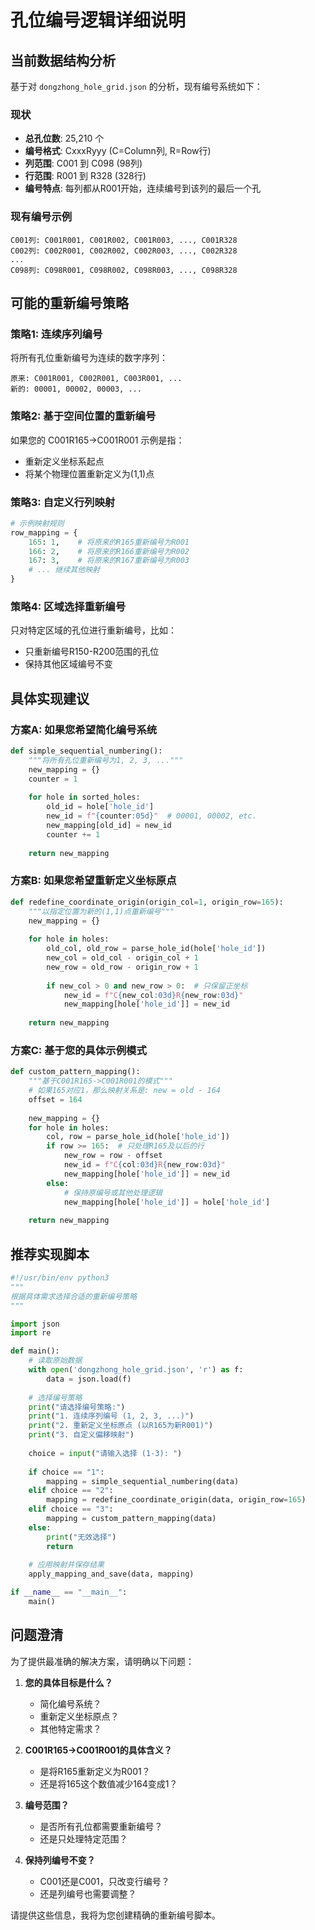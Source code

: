 # 孔位编号逻辑详细说明

## 当前数据结构分析

基于对 `dongzhong_hole_grid.json` 的分析，现有编号系统如下：

### 现状
- **总孔位数**: 25,210 个
- **编号格式**: CxxxRyyy (C=Column列, R=Row行)
- **列范围**: C001 到 C098 (98列)
- **行范围**: R001 到 R328 (328行)
- **编号特点**: 每列都从R001开始，连续编号到该列的最后一个孔

### 现有编号示例
```
C001列: C001R001, C001R002, C001R003, ..., C001R328
C002列: C002R001, C002R002, C002R003, ..., C002R328
...
C098列: C098R001, C098R002, C098R003, ..., C098R328
```

## 可能的重新编号策略

### 策略1: 连续序列编号
将所有孔位重新编号为连续的数字序列：
```
原来: C001R001, C002R001, C003R001, ...
新的: 00001, 00002, 00003, ...
```

### 策略2: 基于空间位置的重新编号
如果您的 C001R165->C001R001 示例是指：
- 重新定义坐标系起点
- 将某个物理位置重新定义为(1,1)点

### 策略3: 自定义行列映射
```python
# 示例映射规则
row_mapping = {
    165: 1,    # 将原来的R165重新编号为R001
    166: 2,    # 将原来的R166重新编号为R002  
    167: 3,    # 将原来的R167重新编号为R003
    # ... 继续其他映射
}
```

### 策略4: 区域选择重新编号
只对特定区域的孔位进行重新编号，比如：
- 只重新编号R150-R200范围的孔位
- 保持其他区域编号不变

## 具体实现建议

### 方案A: 如果您希望简化编号系统
```python
def simple_sequential_numbering():
    """将所有孔位重新编号为1, 2, 3, ..."""
    new_mapping = {}
    counter = 1
    
    for hole in sorted_holes:
        old_id = hole['hole_id']
        new_id = f"{counter:05d}"  # 00001, 00002, etc.
        new_mapping[old_id] = new_id
        counter += 1
    
    return new_mapping
```

### 方案B: 如果您希望重新定义坐标原点
```python
def redefine_coordinate_origin(origin_col=1, origin_row=165):
    """以指定位置为新的(1,1)点重新编号"""
    new_mapping = {}
    
    for hole in holes:
        old_col, old_row = parse_hole_id(hole['hole_id'])
        new_col = old_col - origin_col + 1
        new_row = old_row - origin_row + 1
        
        if new_col > 0 and new_row > 0:  # 只保留正坐标
            new_id = f"C{new_col:03d}R{new_row:03d}"
            new_mapping[hole['hole_id']] = new_id
    
    return new_mapping
```

### 方案C: 基于您的具体示例模式
```python
def custom_pattern_mapping():
    """基于C001R165->C001R001的模式"""
    # 如果165对应1，那么映射关系是: new = old - 164
    offset = 164
    
    new_mapping = {}
    for hole in holes:
        col, row = parse_hole_id(hole['hole_id'])
        if row >= 165:  # 只处理R165及以后的行
            new_row = row - offset
            new_id = f"C{col:03d}R{new_row:03d}"
            new_mapping[hole['hole_id']] = new_id
        else:
            # 保持原编号或其他处理逻辑
            new_mapping[hole['hole_id']] = hole['hole_id']
    
    return new_mapping
```

## 推荐实现脚本

```python
#!/usr/bin/env python3
"""
根据具体需求选择合适的重新编号策略
"""

import json
import re

def main():
    # 读取原始数据
    with open('dongzhong_hole_grid.json', 'r') as f:
        data = json.load(f)
    
    # 选择编号策略
    print("请选择编号策略:")
    print("1. 连续序列编号 (1, 2, 3, ...)")
    print("2. 重新定义坐标原点 (以R165为新R001)")
    print("3. 自定义偏移映射")
    
    choice = input("请输入选择 (1-3): ")
    
    if choice == "1":
        mapping = simple_sequential_numbering(data)
    elif choice == "2":
        mapping = redefine_coordinate_origin(data, origin_row=165)
    elif choice == "3":
        mapping = custom_pattern_mapping(data)
    else:
        print("无效选择")
        return
    
    # 应用映射并保存结果
    apply_mapping_and_save(data, mapping)

if __name__ == "__main__":
    main()
```

## 问题澄清

为了提供最准确的解决方案，请明确以下问题：

1. **您的具体目标是什么？**
   - 简化编号系统？
   - 重新定义坐标原点？
   - 其他特定需求？

2. **C001R165->C001R001的具体含义？**
   - 是将R165重新定义为R001？
   - 还是将165这个数值减少164变成1？

3. **编号范围？**
   - 是否所有孔位都需要重新编号？
   - 还是只处理特定范围？

4. **保持列编号不变？**
   - C001还是C001，只改变行编号？
   - 还是列编号也需要调整？

请提供这些信息，我将为您创建精确的重新编号脚本。